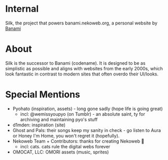 # Internal
Silk, the project that powers banami.nekoweb.org, a personal website by [Banami](https://banami.nekoweb.org/about)

# About
Silk is the successor to Banami (codename). It is designed to be as simplistic as possible and aligns with websites from the early 2000s, which look fantastic in contrast to modern sites that often overdo their UI/looks.

# Special Mentions
* Pyohato (inspiration, assets) - long gone sadly (hope life is going great)
  - incl: @wemissyoupyo (on Tumblr) - an absolute saint, ty for archiving and maintaining pyo's stuff
* d1mden: inspiration (site)
* Ghost and Pals: their songs keep my sanity in check - go listen to Aura or Honey I'm Home, you won't regret it (hopefully).
* Nekoweb Team + Contributors: thanks for creating Nekoweb 🙏
  - incl: cats. cats rule the digital webs forever
* OMOCAT, LLC: OMORI assets (music, sprites)
